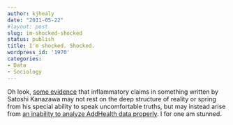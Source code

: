 ```yaml
---
author: kjhealy
date: "2011-05-22"
#layout: post
slug: im-shocked-shocked
status: publish
title: I'm shocked. Shocked.
wordpress_id: '1970'
categories:
- Data
- Sociology
---
```


Oh look, [some evidence](http://www.psychologytoday.com/blog/beautiful-minds/201105/black-women-are-not-rated-less-attractive-our-independent-analysis-the-a) that inflammatory claims in something written by Satoshi Kanazawa may not rest on the deep structure of reality or spring from his special ability to speak uncomfortable truths, but may instead arise from [an inability to analyze AddHealth data properly](http://www.psychologytoday.com/blog/beautiful-minds/201105/black-women-are-not-rated-less-attractive-our-independent-analysis-the-a). I for one am stunned.
